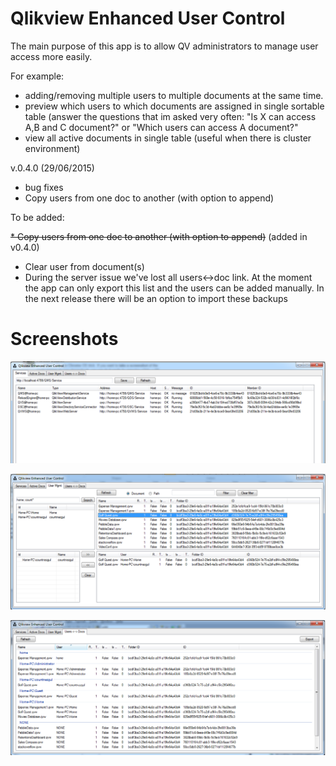 # Qlikview Enhanced User Control

The main purpose of this app is to allow QV administrators to manage user access more easily.

For example:
* adding/removing multiple users to multiple documents at the same time. 
* preview which users to which documents are assigned in single sortable table (answer the questions that im asked very often: 
"Is X can access A,B and C document?" or "Which users can access A document?"
* view all active documents in single table (useful when there is cluster environment)

v.0.4.0 (29/06/2015)
* bug fixes
* Copy users from one doc to another (with option to append)

To be added:

~~* Copy users from one doc to another (with option to append)~~ (added in v0.4.0)
* Clear user from document(s)
* During the server issue we've lost all users<->doc link. At the moment the app can only export this list and the users 
can be added manually. In the next release there will be an option to import these backups

# Screenshots
![Services Status](https://raw.githubusercontent.com/countnazgul/qv-extend-user-management/master/QlikviewEnhancedUserControl/Screenshots/Services_v0.3.png)

![User Management](https://raw.githubusercontent.com/countnazgul/qv-extend-user-management/master/QlikviewEnhancedUserControl/Screenshots/UserMgmt_v0.3.png)

![Users and Docs](https://raw.githubusercontent.com/countnazgul/qv-extend-user-management/master/QlikviewEnhancedUserControl/Screenshots/UsersDocs_v0.3.png)
		
